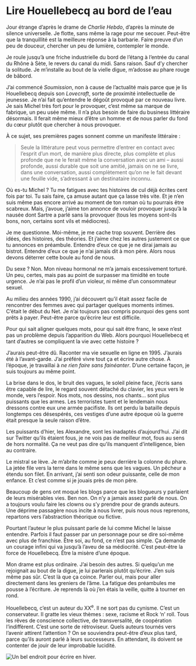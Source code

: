 # Lire Houellebecq au bord de l&#8217;eau

Jour étrange d’après le drame de *Charlie Hebdo*, d’après la minute de silence universelle. Je flotte, sans même la rage pour me secouer. Peut-être que la tranquillité est la meilleure réponse à la barbarie. Faire preuve d’un peu de douceur, chercher un peu de lumière, contempler le monde.<span id="more-38766"></span>

Je roule jusqu’à une friche industrielle du bord de l’étang à l’entrée du canal du Rhône à Sète, le revers du canal du midi. Sans raison. Sauf d’y chercher la solitude. Je m’installe au bout de la vielle digue, m’adosse au phare rouge de bâbord.

J’ai commencé *Soumission*, non à cause de l’actualité mais parce que je lis Houellebecq depuis son *Lovecraft*, sorte de proximité intellectuelle de jeunesse. Je n’ai fait qu’entendre le dégoût provoqué par ce nouveau livre. Je sais Michel très fort pour le provoquer, c’est même sa marque de fabrique, un peu usée même. Il n’a plus besoin de faire du business littéraire désormais. Il ferait même mieux d’être un homme et de nous parler du fond du cœur plutôt que chercher à nous provoquer.

À ce sujet, ses premières pages sonnent comme un manifeste littéraire :

> Seule la littérature peut vous permettre d’entrer en contact avec l’esprit d’un mort, de manière plus directe, plus complète et plus profonde que ne le ferait même la conversation avec un ami – aussi profonde, aussi durable que soit une amitié, jamais on ne se livre, dans une conversation, aussi complètement qu’on ne le fait devant une feuille vide, s’adressant à un destinataire inconnu.

Où es-tu Michel ? Tu me fatigues avec tes histoires de cul déjà écrites cent fois par toi. Tu sais faire, ça amuse autant que ça lasse très vite. Et je n’en suis même pas encore arrivé au moment de ton roman où tu pourrais être scabreux. Mais, j’avoue, j’aime ton annonce de vouloir provoquer jusqu’à la nausée dont Sartre a parlé sans la provoquer (tous les moyens sont-ils bons, non, certains sont vils et médiocres).

Je me questionne. Moi-même, je me cache trop souvent. Derrière des idées, des histoires, des théories. Et j’aime chez les autres justement ce que tu annonces en préambule. Entendre d’eux ce que je ne dirai jamais au bistrot. Entendre d’eux ce que je n’ai jamais dit à mon père. Alors nous devons déterrer cette boule au fond de nous.

Du sexe ? Non. Mon niveau hormonal ne m’a jamais excessivement torturé. Un peu, certes, mais pas au point de surpasser ma timidité en toute urgence. Je n’ai pas le profil d’un violeur, ni même d’un consommateur sexuel.

Au milieu des années 1990, j’ai découvert qu’il était assez facile de rencontrer des femmes avec qui partager quelques moments intimes. C’était le début du Net. Je n’ai toujours pas compris pourquoi des gens sont prêts à payer. Peut-être parce qu’écrire leur est difficile.

Pour qui sait aligner quelques mots, pour qui sait être franc, le sexe n’est pas un problème depuis l’apparition du Web. Alors pourquoi Houellebecq et tant d’autres se compliquent la vie avec cette histoire ?

J’aurais peut-être dû. Raconter ma vie sexuelle en ligne en 1995. J’aurais été à l’avant-garde. J’ai préféré vivre tout ça et écrire autre chose. À l’époque, je travaillai à *ne rien faire sans fainéanter*. D’une certaine façon, je suis toujours au même point.

La brise dans le dos, le bruit des vagues, le soleil pleine face, j’écris sans être capable de lire, le regard souvent détaché du clavier, les yeux vers le monde, vers l’espoir. Nos mots, nos dessins, nos chants… sont plus puissants que les armes. Les terroristes tuent et le lendemain nous dressons contre eux une armée pacifiste. Ils ont perdu la bataille depuis longtemps ces désespérés, ces vestiges d’une autre époque où la guerre était presque la seule raison d’être.

Les puissants d’hier, les Alexandre, sont les inadaptés d’aujourd’hui. J’ai dit sur Twitter qu’ils étaient fous, je ne vois pas de meilleur mot, fous au sens de hors normalité. Ça ne veut pas dire qu’ils manquent d’intelligence, bien au contraire.

Le mistral se lève. Je m’abrite comme je peux derrière la colonne du phare. La jetée file vers la terre dans le même sens que les vagues. Un pêcheur a étendu son filet. En arrivant, j’ai senti son odeur puissante, celle de mon enfance. Et c’est comme si je jouais près de mon père.

Beaucoup de gens ont moqué les blogs parce que les blogueurs y parlaient de leurs misérables vies. Ben non. On n’y a jamais assez parlé de nous. On a toujours voulu faire les clowns ou s’y prendre pour de grands auteurs. Une déprime passagère nous incite à nous livrer, puis nous nous reprenons, repartons vers l’abstraction théorique ou fictive.

Pourtant l’auteur le plus puissant parle de lui comme Michel le laisse entendre. Parfois il faut passer par un personnage pour se dire soi-même avec plus de franchise. Être soi, au fond, ce n’est pas simple. Ça demande un courage infini qui va jusqu’à l’aveu de sa médiocrité. C’est peut-être la force de Houellebecq. Être la misère d’une époque.

Mon drame est plus ordinaire. J’ai besoin des autres. Si quelqu’un me rejoignait au bout de la digue, je lui parlerais plutôt qu’écrire. J’en suis même pas sûr. C’est là que ça coince. Parler oui, mais pour aller directement dans les greniers de l’âme. La fatigue des préambules me pousse à l’écriture. Je reprends là où j’en étais la veille, quitte à tourner en rond.

Houellebecq, c’est un auteur du XX<sup>e</sup>. Il ne sort pas du cynisme. C’est un conservateur. Il gratte les vieux thèmes : sexe, racisme et Rock ‘n’ roll. Tous les rêves de conscience collective, de transversalité, de coopération l’indiffèrent. C’est une sorte de rétroviseur. Quels auteurs tournés vers l’avenir attirent l’attention ? On se souviendra peut-être d’eux plus tard, parce qu’ils auront parlé à leurs successeurs. En attendant, ils doivent se contenter de jouir de leur improbable lucidité.

![Un bel endroit pour écrire en hiver.](https://tcrouzet.com/images_tc/2015/01/phare.jpg)